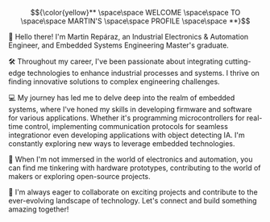 $${\color{yellow}** \space\space WELCOME \space\space TO \space\space MARTIN'S \space\space PROFILE \space\space **}$$

👋 Hello there! I'm Martin Repáraz, an Industrial Electronics & Automation Engineer, and Embedded Systems Engineering Master's graduate.

🛠️ Throughout my career, I've been passionate about integrating cutting-edge technologies to enhance industrial processes and systems. I thrive on finding innovative solutions to complex engineering challenges.

💻 My journey has led me to delve deep into the realm of embedded systems, where I've honed my skills in developing firmware and software for various applications. Whether it's programming microcontrollers for real-time control, implementing communication protocols for seamless integrationor even developing applications with object detecting IA. I'm constantly exploring new ways to leverage embedded technologies.

🔧 When I'm not immersed in the world of electronics and automation, you can find me tinkering with hardware prototypes, contributing to the world of makers or exploring open-source projects.

🌟 I'm always eager to collaborate on exciting projects and contribute to the ever-evolving landscape of technology. Let's connect and build something amazing together!
